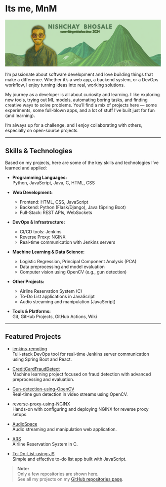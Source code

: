 # Its me, MnM

![My Image](github-profile-pic4.png)


I’m passionate about software development and love building things that make a difference. Whether it’s a web app, a backend system, or a DevOps workflow, I enjoy turning ideas into real, working solutions.

My journey as a developer is all about curiosity and learning. I like exploring new tools, trying out ML models, automating boring tasks, and finding creative ways to solve problems. You’ll find a mix of projects here — some experiments, some full-blown apps, and a lot of stuff I’ve built just for fun (and learning).

I’m always up for a challenge, and I enjoy collaborating with others, especially on open-source projects. 


---

## Skills & Technologies

Based on my projects, here are some of the key skills and technologies I’ve learned and applied:

- **Programming Languages:**  
  Python, JavaScript, Java, C, HTML, CSS

- **Web Development:**  
  - Frontend: HTML, CSS, JavaScript  
  - Backend: Python (Flask/Django), Java (Spring Boot)  
  - Full-Stack: REST APIs, WebSockets

- **DevOps & Infrastructure:**  
  - CI/CD tools: Jenkins  
  - Reverse Proxy: NGINX  
  - Real-time communication with Jenkins servers

- **Machine Learning & Data Science:**  
  - Logistic Regression, Principal Component Analysis (PCA)  
  - Data preprocessing and model evaluation  
  - Computer vision using OpenCV (e.g., gun detection)

- **Other Projects:**  
  - Airline Reservation System (C)
  - To-Do List applications in JavaScript
  - Audio streaming and manipulation (JavaScript)

- **Tools & Platforms:**  
  Git, GitHub Projects, GitHub Actions, Wiki

---

## Featured Projects

- [jenkins-remoting](https://github.com/Nish909chay/jenkins-remoting)  
  Full-stack DevOps tool for real-time Jenkins server communication using Spring Boot and React.

- [CreditCardFraudDetect](https://github.com/Nish909chay/CreditCardFraudDetect)  
  Machine learning project focused on fraud detection with advanced preprocessing and evaluation.

- [Gun-detection-using-OpenCV](https://github.com/Nish909chay/Gun-detection-using-OpenCV)  
  Real-time gun detection in video streams using OpenCV.

- [reverse-proxy-using-NGINX](https://github.com/Nish909chay/reverse-proxy-using-NGINX)  
  Hands-on with configuring and deploying NGINX for reverse proxy setups.

- [AudioSpace](https://github.com/Nish909chay/AudioSpace)  
  Audio streaming and manipulation web application.

- [ARS](https://github.com/Nish909chay/ARS)  
  Airline Reservation System in C.

- [To-Do-List-using-JS](https://github.com/Nish909chay/To-Do-List-using-JS)  
  Simple and effective to-do list app built with JavaScript.

> **Note:**  
> Only a few repositories are shown here.  
> See all my projects on my [GitHub repositories page](https://github.com/search?q=user%3ANish909chay&sort=updated&type=repositories).

